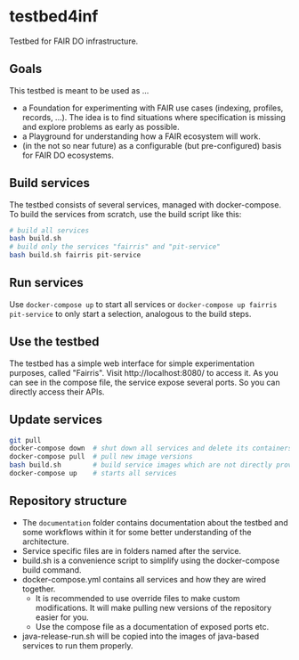 # testbed4inf

Testbed for FAIR DO infrastructure.

## Goals

This testbed is meant to be used as ...

- a Foundation for experimenting with FAIR use cases (indexing, profiles, records, ...). The idea is to find situations where specification is missing and explore problems as early as possible.
- a Playground for understanding how a FAIR ecosystem will work.
- (in the not so near future) as a configurable (but pre-configured) basis for FAIR DO ecosystems.

## Build services

The testbed consists of several services, managed with docker-compose. To build the services from scratch, use the build script like this:

```bash
# build all services
bash build.sh
# build only the services "fairris" and "pit-service"
bash build.sh fairris pit-service
```

## Run services

Use `docker-compose up` to start all services or `docker-compose up fairris pit-service` to only start a selection, analogous to the build steps.

## Use the testbed

The testbed has a simple web interface for simple experimentation purposes, called "Fairris". Visit http://localhost:8080/ to access it. As you can see in the compose file, the service expose several ports. So you can directly access their APIs.

## Update services

```bash
git pull
docker-compose down  # shut down all services and delete its containers
docker-compose pull  # pull new image versions
bash build.sh        # build service images which are not directly provided (yet)
docker-compose up    # starts all services
```

## Repository structure

- The `documentation` folder contains documentation about the testbed and some workflows within it for some better understanding of the architecture.
- Service specific files are in folders named after the service.
- build.sh is a convenience script to simplify using the docker-compose build command.
- docker-compose.yml contains all services and how they are wired together.
    - It is recommended to use override files to make custom modifications. It will make pulling new versions of the repository easier for you.
    - Use the compose file as a documentation of exposed ports etc.
- java-release-run.sh will be copied into the images of java-based services to run them properly.